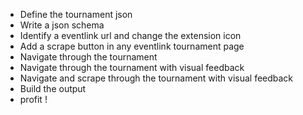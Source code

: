 - Define the tournament json
- Write a json schema
- Identify a eventlink url and change the extension icon
- Add a scrape button in any eventlink tournament page
- Navigate through the tournament
- Navigate through the tournament with visual feedback
- Navigate and scrape through the tournament with visual feedback
- Build the output
- profit !